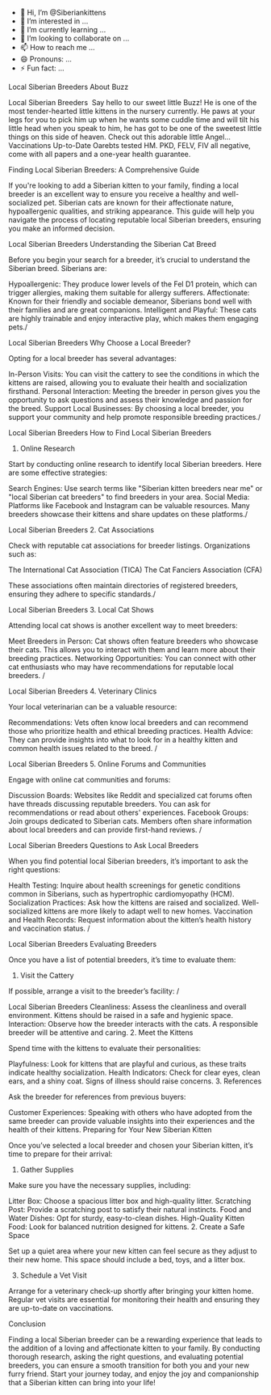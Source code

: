 - 👋 Hi, I’m @Siberiankittens
- 👀 I’m interested in ...
- 🌱 I’m currently learning ...
- 💞️ I’m looking to collaborate on ...
- 📫 How to reach me ...
- 😄 Pronouns: ...
- ⚡ Fun fact: ...

<!---
Siberiankittens/Siberiankittens is a ✨ special ✨ repository because its `README.md` (this file) appears on your GitHub profile.
You can click the Preview link to take a look at your changes.
--->
Local Siberian Breeders About Buzz

Local Siberian Breeders  Say hello to our sweet little Buzz! He is one of the most tender-hearted little kittens in the nursery currently. He paws at your legs for you to pick him up when he wants some cuddle time and will tilt his little head when you speak to him, he has got to be one of the sweetest little things on this side of heaven. Check out this adorable little Angel... Vaccinations Up-to-Date Oarebts tested HM. PKD, FELV, FIV all negative, come with all papers and a one-year health guarantee.

Finding Local Siberian Breeders: A Comprehensive Guide

If you're looking to add a Siberian kitten to your family, finding a local breeder is an excellent way to ensure you receive a healthy and well-socialized pet. Siberian cats are known for their affectionate nature, hypoallergenic qualities, and striking appearance. This guide will help you navigate the process of locating reputable local Siberian breeders, ensuring you make an informed decision.

Local Siberian Breeders
Understanding the Siberian Cat Breed

Before you begin your search for a breeder, it’s crucial to understand the Siberian breed. Siberians are:

Hypoallergenic: They produce lower levels of the Fel D1 protein, which can trigger allergies, making them suitable for allergy sufferers.
Affectionate: Known for their friendly and sociable demeanor, Siberians bond well with their families and are great companions.
Intelligent and Playful: These cats are highly trainable and enjoy interactive play, which makes them engaging pets./

Local Siberian Breeders
Why Choose a Local Breeder?

Opting for a local breeder has several advantages:

In-Person Visits: You can visit the cattery to see the conditions in which the kittens are raised, allowing you to evaluate their health and socialization firsthand.
Personal Interaction: Meeting the breeder in person gives you the opportunity to ask questions and assess their knowledge and passion for the breed.
Support Local Businesses: By choosing a local breeder, you support your community and help promote responsible breeding practices./

Local Siberian Breeders
How to Find Local Siberian Breeders
1. Online Research

Start by conducting online research to identify local Siberian breeders. Here are some effective strategies:

Search Engines: Use search terms like "Siberian kitten breeders near me" or "local Siberian cat breeders" to find breeders in your area.
Social Media: Platforms like Facebook and Instagram can be valuable resources. Many breeders showcase their kittens and share updates on these platforms./

Local Siberian Breeders
2. Cat Associations

Check with reputable cat associations for breeder listings. Organizations such as:

The International Cat Association (TICA)
The Cat Fanciers Association (CFA)

These associations often maintain directories of registered breeders, ensuring they adhere to specific standards./

Local Siberian Breeders
3. Local Cat Shows

Attending local cat shows is another excellent way to meet breeders:

Meet Breeders in Person: Cat shows often feature breeders who showcase their cats. This allows you to interact with them and learn more about their breeding practices.
Networking Opportunities: You can connect with other cat enthusiasts who may have recommendations for reputable local breeders. /

Local Siberian Breeders
4. Veterinary Clinics

Your local veterinarian can be a valuable resource:

Recommendations: Vets often know local breeders and can recommend those who prioritize health and ethical breeding practices.
Health Advice: They can provide insights into what to look for in a healthy kitten and common health issues related to the breed. /

Local Siberian Breeders
5. Online Forums and Communities

Engage with online cat communities and forums:

Discussion Boards: Websites like Reddit and specialized cat forums often have threads discussing reputable breeders. You can ask for recommendations or read about others' experiences.
Facebook Groups: Join groups dedicated to Siberian cats. Members often share information about local breeders and can provide first-hand reviews. /

Local Siberian Breeders
Questions to Ask Local Breeders

When you find potential local Siberian breeders, it’s important to ask the right questions:

Health Testing: Inquire about health screenings for genetic conditions common in Siberians, such as hypertrophic cardiomyopathy (HCM).
Socialization Practices: Ask how the kittens are raised and socialized. Well-socialized kittens are more likely to adapt well to new homes.
Vaccination and Health Records: Request information about the kitten’s health history and vaccination status. /

Local Siberian Breeders
Evaluating Breeders

Once you have a list of potential breeders, it’s time to evaluate them:

1. Visit the Cattery

If possible, arrange a visit to the breeder’s facility: /

Local Siberian Breeders
Cleanliness: Assess the cleanliness and overall environment. Kittens should be raised in a safe and hygienic space.
Interaction: Observe how the breeder interacts with the cats. A responsible breeder will be attentive and caring.
2. Meet the Kittens

Spend time with the kittens to evaluate their personalities:

Playfulness: Look for kittens that are playful and curious, as these traits indicate healthy socialization.
Health Indicators: Check for clear eyes, clean ears, and a shiny coat. Signs of illness should raise concerns.
3. References

Ask the breeder for references from previous buyers:

Customer Experiences: Speaking with others who have adopted from the same breeder can provide valuable insights into their experiences and the health of their kittens.
Preparing for Your New Siberian Kitten

Once you’ve selected a local breeder and chosen your Siberian kitten, it’s time to prepare for their arrival:

1. Gather Supplies

Make sure you have the necessary supplies, including:

Litter Box: Choose a spacious litter box and high-quality litter.
Scratching Post: Provide a scratching post to satisfy their natural instincts.
Food and Water Dishes: Opt for sturdy, easy-to-clean dishes.
High-Quality Kitten Food: Look for balanced nutrition designed for kittens.
2. Create a Safe Space

Set up a quiet area where your new kitten can feel secure as they adjust to their new home. This space should include a bed, toys, and a litter box.

3. Schedule a Vet Visit

Arrange for a veterinary check-up shortly after bringing your kitten home. Regular vet visits are essential for monitoring their health and ensuring they are up-to-date on vaccinations.

Conclusion

Finding a local Siberian breeder can be a rewarding experience that leads to the addition of a loving and affectionate kitten to your family. By conducting thorough research, asking the right questions, and evaluating potential breeders, you can ensure a smooth transition for both you and your new furry friend. Start your journey today, and enjoy the joy and companionship that a Siberian kitten can bring into your life!
